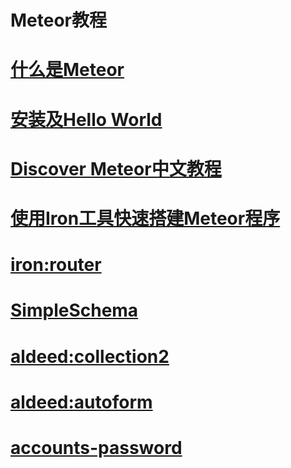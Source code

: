 # Meteor教程

# [什么是Meteor](http://www.maiziedu.com/lesson/3446/)  

# [安装及Hello World](https://www.meteor.com/install)

# [Discover Meteor中文教程](http://zh.discovermeteor.com/)

# [使用Iron工具快速搭建Meteor程序](https://github.com/wmzhai/issuetracker)


# [iron:router]()

# [SimpleSchema](package-simple-schema.md)


# [aldeed:collection2]()


# [aldeed:autoform]()


# [accounts-password]()
